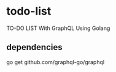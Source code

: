 # todo-list
TO-DO LIST With GraphQL Using Golang

## dependencies
go get github.com/graphql-go/graphql